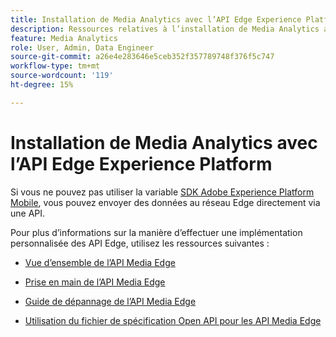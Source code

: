 ```yaml
---
title: Installation de Media Analytics avec l’API Edge Experience Platform
description: Ressources relatives à l’installation de Media Analytics avec l’API Edge Experience Platform.
feature: Media Analytics
role: User, Admin, Data Engineer
source-git-commit: a26e4e283646e5ceb352f357789748f376f5c747
workflow-type: tm+mt
source-wordcount: '119'
ht-degree: 15%

---
```


# Installation de Media Analytics avec l’API Edge Experience Platform

Si vous ne pouvez pas utiliser la variable [SDK Adobe Experience Platform Mobile](/help/implementation/edge/implementation-edge.md), vous pouvez envoyer des données au réseau Edge directement via une API.

Pour plus d’informations sur la manière d’effectuer une implémentation personnalisée des API Edge, utilisez les ressources suivantes :

* [Vue d’ensemble de l’API Media Edge](https://experienceleague.adobe.com/docs/experience-platform/edge-network-server-api/media-edge-apis/overview.html)

* [Prise en main de l’API Media Edge](https://experienceleague.adobe.com/docs/experience-platform/edge-network-server-api/media-edge-apis/getting-started.html)

* [Guide de dépannage de l’API Media Edge](https://experienceleague.adobe.com/docs/experience-platform/edge-network-server-api/media-edge-apis/troubleshooting.html)

* [Utilisation du fichier de spécification Open API pour les API Media Edge](https://experienceleague.adobe.com/docs/experience-platform/edge-network-server-api/media-edge-apis/swagger.html)
